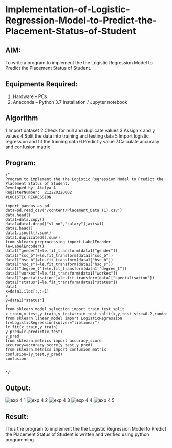 # Implementation-of-Logistic-Regression-Model-to-Predict-the-Placement-Status-of-Student

## AIM:
To write a program to implement the the Logistic Regression Model to Predict the Placement Status of Student.

## Equipments Required:
1. Hardware – PCs
2. Anaconda – Python 3.7 Installation / Jupyter notebook

## Algorithm
1.Import dataset
2.Check for null and duplicate values
3.Assign x and y values
4.Split the data into training and testing data
5.Import logistic regression and fit the training data
6.Predict y value
7.Calculate accuracy and confusion matrix

## Program:
```
/*
Program to implement the the Logistic Regression Model to Predict the Placement Status of Student.
Developed by: Akalya A
RegisterNumber:  212220220002
#LOGISTIC REGRESSION

import pandas as pd
data=pd.read_csv('/content/Placement_Data (1).csv')
data.head()
data1=data.copy()
data1=data1.drop(["sl_no","salary"],axis=1)
data1.head()
data1.isnull().sum()
data1.duplicated().sum()
from sklearn.preprocessing import LabelEncoder
le=LabelEncoder()
data1["gender"]=le.fit_transform(data1["gender"])
data1["ssc_b"]=le.fit_transform(data1["ssc_b"])
data1["hsc_b"]=le.fit_transform(data1["hsc_b"])
data1["hsc_s"]=le.fit_transform(data1["hsc_s"])
data1["degree_t"]=le.fit_transform(data1["degree_t"])
data1["workex"]=le.fit_transform(data1["workex"])
data1["specialisation"]=le.fit_transform(data1["specialisation"])
data1["status"]=le.fit_transform(data1["status"])
data1
x=data1.iloc[:,:-1]
x
y=data1["status"]
y
from sklearn.model_selection import train_test_split
x_train,x_test,y_train,y_test=train_test_split(x,y,test_size=0.2,random_state=0)
from sklearn.linear_model import LogisticRegression
lr=LogisticRegression(solver="liblinear")
lr.fit(x_train,y_train)
y_pred=lr.predict(x_test)
y_pred
from sklearn.metrics import accuracy_score
accuracy=accuracy_score(y_test,y_pred)
from sklearn.metrics import confusion_matrix
confusion=(y_test,y_pred)
confusion


*/
```

## Output:
![exp 4 1](https://user-images.githubusercontent.com/114275126/201042704-1111ec4d-f963-4636-81aa-9d5840f000d5.PNG)
![exp 4 2](https://user-images.githubusercontent.com/114275126/201042709-a4e07533-a067-46bc-b6b4-13b71f745edf.PNG)
![exp 4 3](https://user-images.githubusercontent.com/114275126/201042721-97e36cd8-9d7c-4abf-aee8-0f7e9c5279b0.PNG)
![exp 4 4](https://user-images.githubusercontent.com/114275126/201042742-b59322b6-9795-4bc1-a618-6db012ad48ce.PNG)
![exp 4 5](https://user-images.githubusercontent.com/114275126/201042760-b7283507-72f6-455d-bbe1-a79a34163a8b.PNG)






## Result:
Thus the program to implement the the Logistic Regression Model to Predict the Placement Status of Student is written and verified using python programming.
